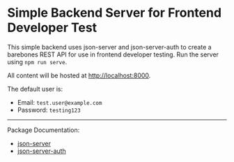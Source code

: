 # Simple Backend Server for Frontend Developer Test
This simple backend uses json-server and json-server-auth to create a barebones
REST API for use in frontend developer testing. Run the server using
`npm run serve`.

All content will be hosted at [http://localhost:8000](http://localhost:8000).

The default user is:
- Email: `test.user@example.com`
- Password: `testing123`

<hr>

Package Documentation:
- [json-server](https://github.com/typicode/json-server)
- [json-server-auth](https://github.com/jeremyben/json-server-auth)